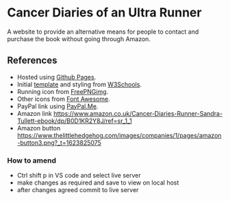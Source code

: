 # Cancer Diaries of an Ultra Runner

A website to provide an alternative means for people to contact and purchase the book without going through Amazon.

## References

- Hosted using [Github Pages](https://pages.github.com/).
- Initial [template](https://www.w3schools.com/w3css/tryw3css_templates_gourmet_catering.htm) and styling from [W3Schools](https://www.w3schools.com/).
- Running icon from [FreePNGimg](https://freepngimg.com/).
- Other icons from [Font Awesome](https://fontawesome.com/).
- PayPal link using [PayPal.Me](https://www.paypal.com/paypalme/).
- Amazon link https://www.amazon.co.uk/Cancer-Diaries-Runner-Sandra-Tullett-ebook/dp/B0D1KR2Y8J/ref=sr_1_1
- Amazon button https://www.thelittlehedgehog.com/images/companies/1/pages/amazon-button3.png?_t=1623825075

### How to amend

- Ctrl shift p in VS code and select live server
- make changes as required and save to view on local host
- after changes agreed commit to live server